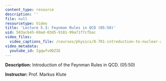 ```yaml
---
content_type: resource
description: ''
file: null
resourcetype: Video
title: 'Lecture 5.3: Feynman Rules in QCD (05:50)'
uid: 583acb45-69ad-03d5-9181-99a71f7cfbac
video_files:
  video_captions_file: /courses/physics/8-701-introduction-to-nuclear-and-particle-physics-fall-2020/video-lectures/chapter-5.-qcd/lecture-5.3-feynman-rules-in-qcd-05-50/IgqwfvODZIE.vtt
video_metadata:
  youtube_id: IgqwfvODZIE
---
```


**Description:** Introduction of the Feynman Rules in QCD. (05:50)

**Instructor:** Prof. Markus Klute